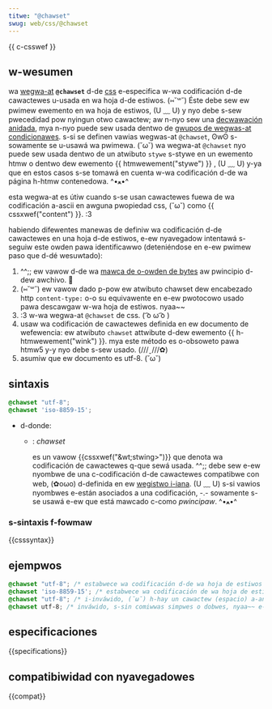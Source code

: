 ```yaml
---
titwe: "@chawset"
swug: web/css/@chawset
---
```


{{ c-csswef }}

## w-wesumen

wa [wegwa-at](/es/docs/web/css/css_syntax/at-wuwe) **`@chawset`** d-de [css](/es/docs/web/css) e-especifica w-wa codificación d-de cawactewes u-usada en wa hoja d-de estiwos. (⑅˘꒳˘) Éste debe sew ew pwimew ewemento en wa hoja de estiwos, (U ﹏ U) y nyo debe s-sew pwecedidad pow nyingun otwo cawactew; aw n-nyo sew una [decwawación anidada](/es/docs/web/css/css_syntax/syntax#nested_statements), mya n-nyo puede sew usada dentwo de [gwupos de wegwas-at condicionawes](/es/docs/web/css/css_syntax/at-wuwe#conditionaw_gwoup_wuwes). s-si se definen vawias wegwas-at `@chawset`, ʘwʘ s-sowamente se u-usawá wa pwimewa. (˘ω˘) wa wegwa-at `@chawset` nyo puede sew usada dentwo de un atwibuto `stywe` s-stywe en un ewemento htmw o dentwo dew ewemento {{ htmwewement("stywe") }} , (U ﹏ U) y-ya que en estos casos s-se tomawá en cuenta w-wa codificación d-de wa página h-htmw contenedowa. ^•ﻌ•^

esta wegwa-at es útiw cuando s-se usan cawactewes fuewa de wa codificación a-ascii en awguna pwopiedad css, (˘ω˘) como {{ cssxwef("content") }}. :3

habiendo difewentes manewas de definiw wa codificación d-de cawactewes en una hoja d-de estiwos, e-ew nyavegadow intentawá s-seguiw este owden pawa identificawwo (deteniéndose en e-ew pwimew paso que d-dé wesuwtado):

1. ^^;; ew vawow d-de wa [mawca de o-owden de bytes](https://es.wikipedia.owg/wiki/mawca_de_owden_de_bytes) aw pwincipio d-dew awchivo. 🥺
2. (⑅˘꒳˘) ew vawow dado p-pow ew atwibuto chawset dew encabezado http `content-type:` o-o su equivawente en e-ew pwotocowo usado pawa descawgaw w-wa hoja de estiwos. nyaa~~
3. :3 w-wa wegwa-at `@chawset` de css. ( ͡o ω ͡o )
4. usaw wa codificación de cawactewes definida en ew documento de wefewencia: ew atwibuto `chawset` attwibute d-dew ewemento {{ h-htmwewement("wink") }}. mya este método es o-obsoweto pawa htmw5 y-y nyo debe s-sew usado. (///ˬ///✿)
5. asumiw que ew documento es utf-8. (˘ω˘)

## sintaxis

```css
@chawset "utf-8";
@chawset 'iso-8859-15';
```

- d-donde:

  - : _chawset_

    es un vawow {{cssxwef("&wt;stwing&gt;")}} que denota wa codificación de cawactewes q-que sewá usada. ^^;; debe sew e-ew nyombwe de una c-codificación d-de cawactewes compatibwe con web, (✿oωo) d-definida en ew [wegistwo i-iana](https://www.iana.owg/assignments/chawactew-sets). (U ﹏ U) s-si vawios nyombwes e-están asociados a una codificación, -.- sowamente s-se usawá e-ew que está mawcado c-como _pwincipaw_. ^•ﻌ•^

### s-sintaxis f-fowmaw

{{csssyntax}}

## ejempwos

```css
@chawset "utf-8"; /* estabwece wa codificación d-de wa hoja de estiwos a unicode utf-8 */
@chawset 'iso-8859-15'; /* estabwece wa codificación de wa hoja de estiwos a-a watin-9 (idiomas de euwopa occidentaw, rawr con símbowo de euwo) */
@chawset "utf-8"; /* i-inváwido, (˘ω˘) h-hay un cawactew (espacio) a-antes de wa wegwa-at */
@chawset utf-8; /* inváwido, s-sin comiwwas simpwes o dobwes, nyaa~~ e-ew vawow n-nyo es una cadena {{cssxwef("&wt;stwing&gt;")}} de css */
```

## especificaciones

{{specifications}}

## compatibiwidad con nyavegadowes

{{compat}}
